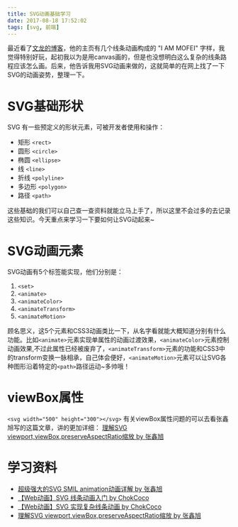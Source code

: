 ```yaml
---
title: SVG动画基础学习
date: 2017-08-18 17:52:02
tags: [svg, 前端]
---
```

最近看了[文龙的博客](http://www.zhuwenlong.com)，他的主页有几个线条动画构成的 "I AM MOFEI" 字样，我觉得特别好玩，起初我以为是用canvas画的，但是也没想明白这么复杂的线条路程应该怎么画。后来，他告诉我用SVG动画来做的，这就简单的在网上找了一下SVG的动画姿势，整理一下。
<!--more--> 

# SVG基础形状
SVG 有一些预定义的形状元素，可被开发者使用和操作：
* 矩形 `<rect>`
* 圆形 `<circle>`
* 椭圆 `<ellipse>`
* 线 `<line>`
* 折线 `<polyline>`
* 多边形 `<polygon>`
* 路径 `<path>`

这些基础的我们可以自己查一查资料就能立马上手了，所以这里不会过多的去记录这些知识。今天重点来学习一下要如何让SVG动起来~<i class="em em-horse"></i>

# SVG动画元素
SVG动画有5个标签能实现，他们分别是：
1. `<set>`
2. `<animate>`
3. `<animateColor>`
4. `<animateTransform>`
5. `<animateMotion>`

顾名思义，这5个元素和CSS3动画类比一下，从名字看就能大概知道分别有什么功能。比如`<animate>`元素实现单属性的动画过渡效果，`<animateColor>`元素控制动画效果,不过此属性已经被废弃了<i class="em em-cry"></i>，`<animateTransform>`元素的功能和CSS3中的transform变换一脉相承，自己体会便好，`<animateMotion>`元素可以让SVG各种图形沿着特定的`<path>`路径运动~多帅哦！

# 

# viewBox属性

`<svg width="500" height="300"></svg>`
有关viewBox属性问题的可以去看张鑫旭写的这篇文章，讲的更加详细：
[理解SVG viewport,viewBox,preserveAspectRatio缩放 by 张鑫旭](http://www.zhangxinxu.com/wordpress/2014/08/svg-viewport-viewbox-preserveaspectratio/)

# 学习资料
- [超级强大的SVG SMIL animation动画详解 by 张鑫旭](http://www.zhangxinxu.com/wordpress/2014/08/so-powerful-svg-smil-animation/)
- [【Web动画】SVG 线条动画入门 by ChokCoco](http://www.cnblogs.com/coco1s/p/6225973.html)
- [【Web动画】SVG 实现复杂线条动画 by ChokCoco](http://www.cnblogs.com/coco1s/p/6230165.html)
- [理解SVG viewport,viewBox,preserveAspectRatio缩放 by 张鑫旭](http://www.zhangxinxu.com/wordpress/2014/08/svg-viewport-viewbox-preserveaspectratio/)
